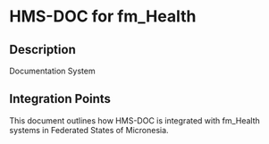 # HMS-DOC for fm_Health

## Description

Documentation System

## Integration Points

This document outlines how HMS-DOC is integrated with fm_Health systems in Federated States of Micronesia.
